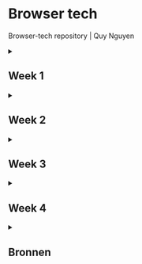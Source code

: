 # Browser tech
Browser-tech repository | Quy Nguyen

<details>
<summary><h2>Week 1</h2></summary>

### Doel
Het doel deze week was voor mij om er achter te komen hoe ik in HTML een form moest opbouwen en welk deel van het formulier ik wou gaan maken.

### Voortgang
Tijdens het onderzoeken van hoe forms worden opgebouwd kwam ik een [MDN artikel](https://developer.mozilla.org/en-US/docs/Learn_web_development/Extensions/Forms/How_to_structure_a_web_form) tegen. Aangezien het allemaal best nieuw was voor mij heb ik besloten om te beginnen bij de eerste van het formulier om te oefenen met het structuur van de HTML. Ik heb hier geleerd hoe ik `<ieldset>` en `<legend>` kan gebruiker en wat de functies zijn van verschillende elementen zoals `<label>` en verschillende `<input>` types.

  <details>
  <summary><h4>eerste versie form HTML</h4></summary>
    
```
    <form>
 
         <fieldset>
             <legend>
                 <h3>Vraag 1a</h3>
             </legend>
             <fieldset>
                 <legend>Naam<strong>*</strong></legend><label for="voorletter(s)"><input type="text" id="voorletter(s)" name="voorletter(s)-overledene" required></label>
                 <label for="tussenvoegsel(s)"><input type="text" id="tussenvoegsel(s)" name="tussenvoegsel(s)-overledene" required></label>
                 <label for="achternaam"><input type="text" id="achternaam" name="achternaam-overledene" required></label>
             </fieldset>
             <fieldset>
                 <legend>Burgerservicenummer overledene<strong>*</strong></legend><label for="Burgerservicenummer"><input type="text" id="Burgerservicenummer" name="Burgerservicenummer" required></label>
             </fieldset>
             <fieldset>
                 <legend>Overlijdensdatum<strong>*</strong></legend>
                 <label for="Overlijdensdatum"><input type="date" value="2025-02-27" max="2025-02-27" id="Overlijdensdatum" name="Overlijdensdatum" required></label>
             </fieldset>
         </fieldset>
         <fieldset>
             <legend>
                 <h3>Vraag 1b</h3>
             </legend>
             <fieldset>
                 <legend>getrouwd/ geregistreerd parter<strong>*</strong></legend>
                 <p>Was de overledene getrouwd of had de overledene een geregistreerd partner op het moment vanoverlijden?</p>
                 <ul>
                     <li><label for="partner?"><input type="radio" name="partner?" value="ja" />Ja</label></li>
                     <li><label for="partner?"><input type="radio" name="partner?" value="nee" />Nee <i>Ga verder met vraag 1c</i></label></li>
                 </ul>
             </fieldset>
             <fieldset>
                 <legend>partnerschapsvoorwaarden</legend>
                 <p>Hadden de overledene en diens echtgenoot of geregistreerd partner huwelijkse of partnerschapsvoorwaarden laten vastleggen in een notariële akte?</p>
                 <ul>
                     <li><label for="partnerschapsvoorwaarden?"><input type="radio" name="partnerschapsvoorwaarden?" value="ja" />Ja</label></li>
                     <li><label for="partnerschapsvoorwaarden?"><input type="radio" name="partnerschapsvoorwaarden?" value="nee" />Nee</label></li>
                 </ul>
             </fieldset>
             <fieldset>
                 <legend>finaal verrekenbeding</legend>
                 <p>Hadden de overledene en diens partner een finaal verrekenbeding?</p>
                 <ul>
                     <li><label for="finaal-verrekenbeding?"><input type="radio" name="finaal-verrekenbeding?" value="ja" />Ja</label></li>
                     <li><label for="finaal-verrekenbeding?"><input type="radio" name="finaal-verrekenbeding?" value="nee" />Nee</label></li>
                 </ul>
             </fieldset>
         </fieldset>
     </form>
```
</details>
</details>
<details>
<summary><h2>Week 2</h2></summary>

### Doel
Het doel deze week is om een styling toe te passen en het form te enhancements te maken bij het bestaande form. Ik wil de inputs logisch indelen in het scherm en respensive maken zodat de styling weg gaat als het scherm kleiner is.

### Voortgang
Het leek mij handig om het formulier te verdelen in meerder pagina's waar de gebruiker doorheen gaat. Ik wil dit doen omdat het in een echte situatie dan mogelijk is om tussen stappen door de inhoud van de velden door te sturen naar de backend aangezien er op elke pagine een submit button zit.

<details>
  <summary>vraag 1a HTML</h4></summary>
    
```
               <form id="vraag1a" action="1b.html">
                <legend>
                    <h2>vul hier de gegevens in van de overledene</h2>
                </legend>
                <fieldset>
                    <legend>
                        <h3>Vraag 1a</h3>
                    </legend>
                    <fieldset>
                        <legend hidden>volledige naam overledene*</legend>
                        <label for="voorletter(s)">
                            voorletter(s)*
                            <input type="text" id="voorletter(s)" name="voorletter(s)-overledene" required></label>
                        <label for="tussenvoegsel(s)">
                            tussenvoegsel(s)
                            <input type="text" id="tussenvoegsel(s)" name="tussenvoegsel(s)-overledene"></label>
                        <label for="achternaam">
                            achternaam*
                            <input type="text" id="achternaam" name="achternaam-overledene" required></label>
                    </fieldset>
                    <fieldset>
                        <legend hidden>Burgerservicenummer overledene*</legend>
                        <label for="Burgerservicenummer">
                            Burgerservicenummer overledene*
                            <input type="text" id="Burgerservicenummer" name="Burgerservicenummer" pattern="\d{9,9}"
                                required></label>
                    </fieldset>
                    <fieldset>
                        <legend hidden>Overlijdensdatum*</legend>
                        <label for="Overlijdensdatum">
                            Overlijdensdatum*
                            <input type="date" value="2025-02-27" max="2025-02-27" id="Overlijdensdatum"
                                name="Overlijdensdatum" required></label>
                    </fieldset>
                </fieldset>
                <div>
                    <input type="submit" value="Volgende" class="btn">
                </div>
            </form>
```
</details>

<details>
  <summary>vraag 1b HTML</h4></summary>
    
```
                           <form class="checkboxes">
                <fieldset>
                    <legend>
                        <h3>Vraag 1b</h3>
                    </legend>
                    <fieldset>
                        <legend hidden>getrouwd/ geregistreerd parter*</legend>
                        <p>Was de overledene getrouwd of had de overledene een geregistreerd partner op het moment
                            vanoverlijden?</p>
                        <label>
                            <input type="radio" name="partner?" value="ja" required>Ja</label>
                        <label>
                            <input type="radio" name="partner?" value="nee">Nee <i>Ga verder met vraag 1c</i>
                        </label>
                    </fieldset>
                    <fieldset>
                        <legend hidden>partnerschapsvoorwaarden</legend>
                        <p>Hadden de overledene en diens echtgenoot of geregistreerd partner huwelijkse of
                            partnerschapsvoorwaarden laten vastleggen in een notariële akte?</p>
                        <label>
                            <input type="radio" name="partnerschapsvoorwaarden?" value="ja">Ja</label>
                        <label>
                            <input type="radio" name="partnerschapsvoorwaarden?" value="nee">Nee</label>
                    </fieldset>
                    <fieldset>
                        <legend hidden>finaal verrekenbeding</legend>
                        <p>Hadden de overledene en diens partner een finaal verrekenbeding?</p>
                        <label>
                            <input type="radio" name="finaal-verrekenbeding?" value="ja">Ja</label>
                        <label>
                            <input type="radio" name="finaal-verrekenbeding?" value="nee">Nee</label>
                    </fieldset>
                </fieldset>
                <div>
                    <a href="1a.html" class="btn">Vorige</a>
                    <input type="submit" value="Volgende" class="btn">
                </div>
            </form>
```
</details>

Ik heb styling toegepast door de kleuren van NS als custom property op te slaan bovenaan in de css. Ik heb ook vraag 1a in een grid gezet zodat het er mooi uit ziet op een groot scherm. Hierbij zijn de velden voor de voorletters, tusssenvoegsels en achternaam naast elkaar gezet en de 2 resterende velden daar onde naast elkaar. 

<details>
  <summary>grid van vraag1a</h4></summary>
    
```
    #vraag1a{
        fieldset:nth-of-type(1) {
            display: grid;
            grid-template-columns: repeat(2, 1fr);
    
            fieldset:nth-of-type(1) {
                grid-column-start: 1;
                grid-column-end: end;
    
                display: grid;
                grid-template-columns: repeat(3, 1fr);
                justify-content: space-between;
    
                label:not(:nth-last-of-type(1)) {
                    max-width: 90%;
                }
            }
    
            fieldset:nth-of-type(2) {
                grid-column-start: 1;
                grid-column-end: 2;
                width: 100%;
            }
    
            fieldset:nth-of-type(3) {
                grid-column-start: 2;
                grid-column-end: 3;
                width: 100%;
            }
    
            label {
                display: flex;
                flex-direction: column;
            }
        }
```
</details>

Ik ben er deze week ook achter gekomen dat bij vraag 1b, vragen worden overgeslagen op basis van welk antwoord er wordt gegeven. ik wou er graag voor zorgen dat de vragen die mogelijk worden overgeslagen in eerste instantie niet zichtbaar zijn tenzij je op de benodigde radio button hebt gedrukt. Ik heb dit gedaan door een javascript bestand te maken en daar de fielsets te laten verschijnen op basis van de waarde van de fieldset daarboven met een `if else` statement. op basis van deze value zeg ik ook dat de velden die tevoorschijn komen `required` worden.

<details>
  <summary>fieldset zichtbaar en required maken script</h4></summary>
    
```
    document.querySelectorAll('.checkboxes fieldset:first-of-type input').forEach(function (radio) {
    radio.addEventListener('change', function () {
        const fieldsets = document.querySelectorAll('.checkboxes fieldset:nth-of-type(2),.checkboxes fieldset:nth-of-type(3)');
        const ja = (document.querySelector('.checkboxes fieldset:first-of-type input:checked').value === 'ja');
        fieldsets.forEach(function (fieldset) {
            if (ja) {
                fieldset.style.display = 'flex';
                fieldset.style.flexDirection = 'column';  
            } else {
                fieldset.style.display = 'none';
            }
            fieldset.disabled = !ja;
            fieldset.querySelectorAll('input').forEach(function (input) {
                if (ja) {
                    input.setAttribute('required', 'required');
                } else {
                    input.removeAttribute('required');
                }
            });
        });
    });
});
```
</details>

Ik heb deze week ook een begin gemaakt aan de buttons waarmee de gebruiker door het formulier kan navigeren.

</details>
<details>
<summary><h2>Week 3</h2></summary>

### Doel
momenteeel worden de vragen die weergegeven worden op basis van de value van de radio buttons standaard niet weergegeven, Dit betekend dat iemand die geen JS geladen heeft de vragen niet kan zien. Ik wil dit deze week gaan oplossen. Ook wil ik deze functie zo maken dat hij op meerdere plekken in het formulier gebruikt kan worden. Ook wil ik me meer verdiepen in validatie.

### Voortgang
Ik heb een beetje verdiept in validatie door te kijken naar het veld voor het BSN nummer. Met behulp van `pattern`, `minlength` en `maxlength` heb ik ervoor gezorgd dat alleen cijfers geldig zijn in het veld en dat het veld alleen valid is als er 8 of 9 characters in zitten.
<details>
  <summary>BSN validatie</h4></summary>
    
```
<label for="Burgerservicenummer">
  Burgerservicenummer overledene*
  <input type="text" id="Burgerservicenummer" name="Burgerservicenummer" minlength="8" maxlength="9" pattern="[0-9]+"
  required>
</label>
```
</details>

Ik heb met behulp van de [code van jeremy keith](https://gist.github.com/rosemulazada/29379f3e0586491f235e0eb39d108aa5) ervoor gezorgd dat alle invoervelden, checkboxes en radiobuttons worden opgeslagen in sessionstorage. Ik heb ervoor gekozen om de gegevens op te slaan in session storage omdat het mij de veiligere optie leek omdat het elke keer leeg wordt gehaald als het tabje gesloten wordt, ook vond ik het makkelijker te begrijpen dan de andere opties.
De code van Jeremy code zorgt ervoor dat ingevulde gegevens in een formulier automatisch worden opgeslagen in localStorage zodra je een invoerveld verlaat `(blur-event)`. Dit werkt zolang het formulier een data-form-topic attribuut heeft. Bij het openen van de pagina kijkt de code of er eerder opgeslagen gegevens zijn en vult die automatisch in. Dit gebeurt door de localStorage uit te lezen en de juiste velden weer in te vullen. De gegevens worden opgeslagen als een object, waarbij de veldnamen de sleutels zijn en de ingevulde waarden worden onthouden. Hierdoor blijven je gegevens bewaard de pagina vernieuwd wordt. In mijn geval heb ik localstorage uitgewisselt met sessionstorage.
<details>
  <summary>sessionstorage</h4></summary>
    
```
let savedData = {};
let autocompletedData;

const inputs = document.getElementsByTagName("input");

document.addEventListener("DOMContentLoaded", () => {
    const form = document.querySelector("form");

    if (window.sessionStorage) {
        if (!form) {
            return;
        }

        if (!form.dataset.formTopic) {
            return;
        }

        let getFormTopic = sessionStorage.getItem(form.dataset.formTopic);
        if (!getFormTopic) {
            return;
        }
        autocompletedData = JSON.parse(getFormTopic);

        var formTopic = form.dataset.formTopic;
        console.log(formTopic);

        function getKeyValue() {
            for (const dataKey in autocompletedData) {
                let value = autocompletedData[dataKey];

                let formField = document.querySelector(
                    "[name = " + dataKey + "]"
                );

                switch (formField.type) {
                    case "radio":
                        formField = document.querySelector(
                            `input[name = '${dataKey}'][value = '${value}']`
                        );
                        formField.setAttribute("checked", "checked");
                        break;
                    case "checkbox":
                        formField.setAttribute("checked", "checked");
                        break;
                    case "file":
                        break;
                    default:
                        formField.value = value;
                }
            }
        }

        getKeyValue();
    }
});

if (window.sessionStorage) {
    function saveFormDataToSessionStorage(e) {
        const form = e.target.closest("form");
        let submitData = new FormData(form);

        for (let [dataKey, value] of submitData.entries()) {
            savedData[dataKey] = value;
            console.log(dataKey, value);
        }

        window.sessionStorage.setItem(
            form.dataset.formTopic,
            JSON.stringify(savedData)
        );
    }

    Array.prototype.forEach.call(inputs, function (input) {
        switch (input.type) {
        }

        input.addEventListener("blur", function (e) {
            e.preventDefault();

            saveFormDataToSessionStorage(e);
        });
    });
}
```
</details>

Ik heb deze week meerdere versies gemaakt van de functie die er voor zorgt dat je optionele vragen pas te zien krijgs als de value van de radio button juist is. De code moest niet onnodig lang/ingewikkeld zijn en zelf de benodigde fieldset onzichtbaar maken zodat als JS niet werkt de gebruiker het hele form ziet en gewoon door kan gaan met het formulier invullen. Bij vraag 1b komen er 2 vragen uit, uit beide van deze vragen komt nog een invoerveld op basis van hoe je de vraag beantwoord. Ik ben er hier dus achter gekomen dat de vragen en inputs tevoorschijn moeten komen afhankelijk van de value van de radio button van de directe parent.
<details>
  <summary>alle versies</summary>
    
In de eerste verbetering heb ik gebruik gemaakt van `toggleAttribute` op basis van feedback van Vasilis, dit is korter dat een if else gebruiken met `setattribute` en `removeattribute`. 
<details>
  <summary>versie 1</summary>
    
```
document.querySelectorAll('.checkboxes fieldset:first-of-type input').forEach(radio => {
    radio.addEventListener('change', () => {
        const ja = document.querySelector('.checkboxes fieldset:first-of-type input:checked').value === 'ja';
        document.querySelectorAll('.checkboxes fieldset:not(:first-of-type)').forEach(fieldset => {
            fieldset.style.display = ja ? 'flex' : 'none';
            fieldset.style.flexDirection = 'column';
            fieldset.disabled = !ja;
            fieldset.querySelectorAll('input').forEach(input => input.toggleAttribute('required', ja));
        });
    });
});
```
</details>

In de tweede verbetering heb ik andere versie gemaakt die voor mij beter leesbaar was. Ik heb hier geprobeerd om hem zo te maken dat het mogelijk is om hem ook op andere plekken te gebruiken mocht het formulier hetzelfde opgebouwd zijn.
<details>
  <summary>versie 2</summary>
    
```
document.querySelectorAll('.checkboxes > fieldset:first-of-type input').forEach(radio => {
    radio.addEventListener('change', () => {
        const value = document.querySelector('.checkboxes fieldset:first-of-type input:checked').value;

        document.querySelectorAll('.checkboxes fieldset:not(:first-of-type)').forEach(fieldset => {
            fieldset.querySelectorAll('input').forEach(input => input.removeAttribute('required'));

            switch (value) {
                case 'ja':
                    fieldset.style.display = 'flex';
                    fieldset.style.flexDirection = 'column';
                    fieldset.disabled = false;
                    fieldset.querySelectorAll('input').forEach(input => input.setAttribute('required', 'true'));
                    break;

                case 'nee':
                    fieldset.style.display = 'none';
                    break;
            }
        });
    });
});
```
</details>

In de derde verbetering heb ik advies van Vasilis opgevolgd en gebruik gemaakt van `<div>` om de elementen het die ik wil verbergen met een `-data-` atribuut om ze aan te roepen. op deze manier kan ik de divs koppelen aan de vragen en op ze op die manier tevoorschijn laten komen. maar in deze versie heb ik de vunctie praktisch gezien elke keer opnieuw geschreven voor elke vraag.
<details>
  <summary>versie 3</summary>
    
```
function toggleDivVisibility() {
    const partnerRadioButtons = document.querySelectorAll('input[name="morepartner"]');
    const partnerschapsvoorwaardenRadioButtons = document.querySelectorAll('input[name="morepartnerschapsvoorwaarden"]');

    const partnerDiv = document.querySelector('[data-name="namepartner"]');
    const partnerschapsvoorwaardenDiv = document.querySelector('[data-name="namepartnerschapsvoorwaarden"]');

    partnerRadioButtons.forEach(radio => {
        radio.addEventListener('change', () => {
            if (document.querySelector('input[name="morepartner"]:checked').value === 'ja') {
                partnerDiv.style.display = 'flex';
                partnerDiv.style.flexDirection = 'column';
                partnerDiv.querySelectorAll('input').forEach(input => input.setAttribute('required', 'true'));
            } else {
                partnerDiv.style.display = 'none';
                partnerDiv.querySelectorAll('input').forEach(input => input.removeAttribute('required'));
            }
        });
    });

    partnerschapsvoorwaardenRadioButtons.forEach(radio => {
        radio.addEventListener('change', () => {
            if (document.querySelector('input[name="morepartnerschapsvoorwaarden"]:checked').value === 'ja') {
                partnerschapsvoorwaardenDiv.style.display = 'flex';
                partnerschapsvoorwaardenDiv.style.flexDirection = 'column';
                partnerschapsvoorwaardenDiv.querySelectorAll('input').forEach(input => input.setAttribute('required', 'true'));
            } else {
                partnerschapsvoorwaardenDiv.style.display = 'none';
                partnerschapsvoorwaardenDiv.querySelectorAll('input').forEach(input => input.removeAttribute('required'));
            }
        });
    });
}

document.addEventListener('DOMContentLoaded', toggleDivVisibility);
```
</details>

In de vierde verbetering heb ik een poging gedaan om het korter te maken maken, maar ik moet nog steeds voor elke vraag die ik op deze manier wil laten functioneren iets toevoegen aan het script wat ik niet wil.
<details>
  <summary>versie 4</summary>
    
```
function toggleDivVisibility() {
    const toggleVisibility = (radioButtons, divSelector) => {
        radioButtons.forEach(button => {
            button.addEventListener('change', () => {
                const selectedButton = document.querySelector(`input[name="${radioButtons[0].name}"]:checked`);
                
                // Controleer of er een geselecteerde radio button is
                if (selectedButton) {
                    const selectedValue = selectedButton.value;
                    const div = document.querySelector(divSelector);

                    if (selectedValue === 'ja') {
                        div.style.display = 'flex';
                        div.style.flexDirection = 'column';
                        div.querySelectorAll('input').forEach(input => input.setAttribute('required', 'true'));
                    } else {
                        div.style.display = 'none';
                        div.querySelectorAll('input').forEach(input => input.removeAttribute('required'));
                    }
                }
            });
        });
    };

    const partnerRadioButtons = document.querySelectorAll('input[name="morepartner"]');
    const partnerschapsvoorwaardenRadioButtons = document.querySelectorAll('input[name="morepartnerschapsvoorwaarden"]');
    
    toggleVisibility(partnerRadioButtons, '[data-name="namepartner"]');
    toggleVisibility(partnerschapsvoorwaardenRadioButtons, '[data-name="namepartnerschapsvoorwaarden"]');
}
```
</details>

Uiteindelijk is het me gelukt bij de vijfde verbetering door te queryselector zo aan te passen dat hij zoekt naar een `name=` attribute dat begint met more. dit betekent dat de vragen wel verschillende names kunnen hebben als ze maar beginnen met "more" en de div waaraan ze gekoppelt zijn een `-data-name` hebben die begint met "name".
<details>
  <summary>versie 5</summary>
    
```
function toggleDivVisibility() {
    const radioButtons = document.querySelectorAll('input[type="radio"][name^="more"]');
    
    radioButtons.forEach(radio => {
        const radioName = radio.name;
        const dataName = `[data-name="name${radioName.replace('more', '')}"]`;
        
        const targetDiv = document.querySelector(dataName);
        
        radio.addEventListener('change', () => {
            const isChecked = document.querySelector(`input[name="${radioName}"]:checked`);
            
            if (isChecked && isChecked.value === 'ja') {
                targetDiv.style.display = 'flex';
                targetDiv.style.flexDirection = 'column';
                targetDiv.querySelectorAll('input').forEach(input => input.setAttribute('required', 'true'));
            } else {
                targetDiv.style.display = 'none';
                targetDiv.querySelectorAll('input').forEach(input => input.removeAttribute('required'));
            }
        });
    });
}

document.addEventListener('DOMContentLoaded', toggleDivVisibility);
```
</details>
</details>

Ik heb na de JS funtie werkend te krijgen nog kort kunnen zitten aan validatie. Hiervoor gebruik ik `input:user-invalid` en `input:user-valid` in CSS om styling te geven aan de border om duidelijk feedback te geven aan de gebruiker.
<details>
  <summary>progressive enhancement</summary>
    
```
input:user-invalid{
     border:solid var(--NS-error-color);
 }
 
 input:user-valid{
     border:solid var(--NS-success-color);
 }
```
</details>
</details>

<details>
<summary><h2>Week 4</h2></summary>

### Doel
Na zo lang gewerkt te hebben aan hetzelfe probleem wil ik deze week beginnen aan wat anders wat nog wel realistisch is om af te maken voor de deadline. Ik heb ervoor gekozen om vraag 3b te maken. In dit stuk van het formulier geef je aan of er verkrijgers zijn voor wie je geen aangifte doet. Als deze er zijn moet je voor elke verkrijger een klein formulier invullen met hun gegevens er op. Ik wil het zo maken dat het formulier voor elke verkrijger in eerste instantie niet zichtbaar is.

### Voortgang
Om ervoor te zorgen dat alles zichtbaar is wanneer JS niet werkt heb ik het zo gemaakt dat staandaard alles zichtbaar is en dat JS de elementen onzichtbaar maakt.
<details>
  <summary>progressive enhancement</summary>
    
```
document.addEventListener("DOMContentLoaded", () => {
    document.querySelectorAll('[data-name^="name"]').forEach(div => {
        div.style.display = 'none';
    });
    toggleDivVisibility();
    verkrijgerknop();
    hideverkrijger();
});

function hideverkrijger(){
    document.getElementById('nojs').style.display = 'none';
}
```
</details>

Bij het maken van vraag 3b ben ik begonnen met het maken van de HTML. Ik ben er vanuit gegaan dat als JS niet werkt dat er dan vier verkrijgers zijn zoals bij het PDF bestand. deze vier formulieren staan ook niet op required aangezien we er niet van uit kunnen gaan dat iedereen deze velden nodig heeft.

<details>
  <summary>vraag 3b HTML</summary>
    
```
<form id="geenverkrijgers" data-form-topic="3b">
                <fieldset>
                    <legend>
                        <h3>Vraag 3b</h3>
                    </legend>
                    <fieldset>
                        <legend hidden>voor wie doet u geen aangifte?</legend>
                        <p>Zijn er verkrijgers voor wie u <b>geen</b> aangifte doet?</p>
                        <label>
                            <input type="radio" name="moreverkrijger" value="ja" required>Ja</label>
                        <label>
                            <input type="radio" name="moreverkrijger" value="nee">Nee</label>
                    </fieldset>
                    <div data-name="nameverkrijger">
                        <div>
                            <fieldset class="columnlabel">
                                <legend hidden>Gegevens vergkrijger*</legend>
                                <h4>Gegevens verkrijger 1</h4>
                                <div class="threecolumns">
                                    <legend hidden>volledige naam verkrijger*</legend>
                                    <label for="voorletter(s)">
                                        voorletter(s)*
                                        <input type="text" id="voorletter(s)" name="voorlettersoverledene"></label>
                                    <label for="tussenvoegsel(s)">
                                        tussenvoegsel(s)
                                        <input class="notrequired" type="text" id="tussenvoegsel(s)"
                                            name="tussenvoegselsoverledene"></label>
                                    <label for="achternaam">
                                        achternaam*
                                        <input type="text" id="achternaam" name="achternaamoverledene" ></label>
                                    <label for="Burgerservicenummer">
                                        Burgerservicenummer verkrijger*
                                        <input type="text" id="Burgerservicenummer" name="Burgerservicenummer"
                                            minlength="8" maxlength="9" pattern="[0-9]+" >
                                    </label>
                                </div>
                            </fieldset>
                            <fieldset>
                                <p>Krijgt deze verkrijger waarvoor u geen aangifte doet het hele vermogen?</p>
                                <label>
                                    <input type="radio" name="gehelevermogen" value="ja" >Ja</label>
                                <label>
                                    <input type="radio" name="gehelevermogen" value="nee">Nee</label>
                            </fieldset>
                            <fieldset>
                                <p>Doet deze verkrijger een beroep op diens legitieme portie (wettelijke erfdeel)?</p>
                                <label>
                                    <input type="radio" name="legitiemeportie" value="ja" >Ja</label>
                                <label>
                                    <input type="radio" name="legitiemeportie" value="nee">Nee</label>
                            </fieldset>
                        </div>
                        <div id="nojs">
                            <div>
                                <fieldset class="columnlabel">
                                    <legend hidden>Gegevens vergkrijger*</legend>
                                    <h4>Gegevens verkrijger 1</h4>
                                    <div class="threecolumns">
                                        <legend hidden>volledige naam verkrijger*</legend>
                                        <label for="voorletter(s)">
                                            voorletter(s)*
                                            <input type="text" id="voorletter(s)" name="voorlettersoverledene"></label>
                                        <label for="tussenvoegsel(s)">
                                            tussenvoegsel(s)
                                            <input class="notrequired" type="text" id="tussenvoegsel(s)"
                                                name="tussenvoegselsoverledene"></label>
                                        <label for="achternaam">
                                            achternaam*
                                            <input type="text" id="achternaam" name="achternaamoverledene" ></label>
                                        <label for="Burgerservicenummer">
                                            Burgerservicenummer verkrijger*
                                            <input type="text" id="Burgerservicenummer" name="Burgerservicenummer"
                                                minlength="8" maxlength="9" pattern="[0-9]+" >
                                        </label>
                                    </div>
                                </fieldset>
                                <fieldset>
                                    <p>Krijgt deze verkrijger waarvoor u geen aangifte doet het hele vermogen?</p>
                                    <label>
                                        <input type="radio" name="gehelevermogen" value="ja" >Ja</label>
                                    <label>
                                        <input type="radio" name="gehelevermogen" value="nee">Nee</label>
                                </fieldset>
                                <fieldset>
                                    <p>Doet deze verkrijger een beroep op diens legitieme portie (wettelijke erfdeel)?</p>
                                    <label>
                                        <input type="radio" name="legitiemeportie" value="ja" >Ja</label>
                                    <label>
                                        <input type="radio" name="legitiemeportie" value="nee">Nee</label>
                                </fieldset>
                            </div>
                            <div>
                                <fieldset class="columnlabel">
                                    <legend hidden>Gegevens vergkrijger*</legend>
                                    <h4>Gegevens verkrijger 1</h4>
                                    <div class="threecolumns">
                                        <legend hidden>volledige naam verkrijger*</legend>
                                        <label for="voorletter(s)">
                                            voorletter(s)*
                                            <input type="text" id="voorletter(s)" name="voorlettersoverledene"></label>
                                        <label for="tussenvoegsel(s)">
                                            tussenvoegsel(s)
                                            <input class="notrequired" type="text" id="tussenvoegsel(s)"
                                                name="tussenvoegselsoverledene"></label>
                                        <label for="achternaam">
                                            achternaam*
                                            <input type="text" id="achternaam" name="achternaamoverledene" ></label>
                                        <label for="Burgerservicenummer">
                                            Burgerservicenummer verkrijger*
                                            <input type="text" id="Burgerservicenummer" name="Burgerservicenummer"
                                                minlength="8" maxlength="9" pattern="[0-9]+" >
                                        </label>
                                    </div>
                                </fieldset>
                                <fieldset>
                                    <p>Krijgt deze verkrijger waarvoor u geen aangifte doet het hele vermogen?</p>
                                    <label>
                                        <input type="radio" name="gehelevermogen" value="ja" >Ja</label>
                                    <label>
                                        <input type="radio" name="gehelevermogen" value="nee">Nee</label>
                                </fieldset>
                                <fieldset>
                                    <p>Doet deze verkrijger een beroep op diens legitieme portie (wettelijke erfdeel)?</p>
                                    <label>
                                        <input type="radio" name="legitiemeportie" value="ja" >Ja</label>
                                    <label>
                                        <input type="radio" name="legitiemeportie" value="nee">Nee</label>
                                </fieldset>
                            </div>
                            <div>
                                <fieldset class="columnlabel">
                                    <legend hidden>Gegevens vergkrijger*</legend>
                                    <h4>Gegevens verkrijger 1</h4>
                                    <div class="threecolumns">
                                        <legend hidden>volledige naam verkrijger*</legend>
                                        <label for="voorletter(s)">
                                            voorletter(s)*
                                            <input type="text" id="voorletter(s)" name="voorlettersoverledene"></label>
                                        <label for="tussenvoegsel(s)">
                                            tussenvoegsel(s)
                                            <input class="notrequired" type="text" id="tussenvoegsel(s)"
                                                name="tussenvoegselsoverledene"></label>
                                        <label for="achternaam">
                                            achternaam*
                                            <input type="text" id="achternaam" name="achternaamoverledene" ></label>
                                        <label for="Burgerservicenummer">
                                            Burgerservicenummer verkrijger*
                                            <input type="text" id="Burgerservicenummer" name="Burgerservicenummer"
                                                minlength="8" maxlength="9" pattern="[0-9]+" >
                                        </label>
                                    </div>
                                </fieldset>
                                <fieldset>
                                    <p>Krijgt deze verkrijger waarvoor u geen aangifte doet het hele vermogen?</p>
                                    <label>
                                        <input type="radio" name="gehelevermogen" value="ja" >Ja</label>
                                    <label>
                                        <input type="radio" name="gehelevermogen" value="nee">Nee</label>
                                </fieldset>
                                <fieldset>
                                    <p>Doet deze verkrijger een beroep op diens legitieme portie (wettelijke erfdeel)?</p>
                                    <label>
                                        <input type="radio" name="legitiemeportie" value="ja" >Ja</label>
                                    <label>
                                        <input type="radio" name="legitiemeportie" value="nee">Nee</label>
                                </fieldset>
                            </div>
                        </div>
                    </div>
                    <div>
                        <a href="1b.html" class="btn">Vorige</a>
                        <input type="submit" value="Volgende" class="btn">
                    </div>
            </form>
```
</details>

Als de JS wel werkt moeten de velden niet weergegeven worden. Dit doe ik met de `hideverkrijger()` functie die ik eerder heb laten zien. Ook wordt de knop om verkrijgers toe te voegen alleen weergegeven als de JS werkt.
<details>
  <summary>knop bij werkende JS</summary>
    
```
function verkrijgerknop(){
    const verkrijgerContainer = document.querySelector('[data-name="nameverkrijger"] > div');
    const addButton = document.createElement("button");
    addButton.type = "button";
    addButton.textContent = "Voeg verkrijger toe";
    addButton.onclick = verkrijgertoevoegen;
    addButton.classList.add("btn");
    verkrijgerContainer.appendChild(addButton);
}
```
</details>

De knop roept een functie aan die kleine formulieren aan de container toe voegt. elk vormulier krijgt een cijfer op basis van `verkrijgerTeller`, deze variable gaat elke keer omhoog als er een nieuw form word aangemaakt en omlaag als er eentje wordt weggehaald. Als er een formulier wordt weggehaald wordt het formulier met de hoogste cijfer verwijderd.
<details>
  <summary>toevoegen en verwijderen van fieldsets</summary>
    
```
let verkrijgerTeller = 1;
function verkrijgertoevoegen(button) {
    verkrijgerTeller++;

    const formContainer = document.querySelector('[data-name="nameverkrijger"]');

    const newForm = document.createElement("div");
    newForm.classList.add("verkrijger")
    newForm.innerHTML = `
        <fieldset class="columnlabel">
            <h4>Gegevens verkrijger ${verkrijgerTeller}</h4>
            <div class="threecolumns">
                <label for="voorletter${verkrijgerTeller}">voorletter(s)*
                    <input type="text" id="voorletter${verkrijgerTeller}" name="voorletters${verkrijgerTeller}" required>
                </label>
                <label for="tussenvoegsel${verkrijgerTeller}">tussenvoegsel(s)
                    <input class="notrequired" type="text" id="tussenvoegsel${verkrijgerTeller}" name="tussenvoegsel${verkrijgerTeller}">
                </label>
                <label for="achternaam${verkrijgerTeller}">achternaam*
                    <input type="text" id="achternaam${verkrijgerTeller}" name="achternaam${verkrijgerTeller}" required>
                </label>
                <label for="Burgerservicenummer${verkrijgerTeller}">Burgerservicenummer verkrijger*
                    <input type="text" id="Burgerservicenummer${verkrijgerTeller}" name="Burgerservicenummer${verkrijgerTeller}" minlength="8"
                        maxlength="9" pattern="[0-9]+" required>
                </label>
            </div>
        </fieldset>
        <fieldset>
            <p>Krijgt deze verkrijger waarvoor u geen aangifte doet het hele vermogen?</p>
            <label>
                <input type="radio" name="gehelevermogen${verkrijgerTeller}" value="ja" required>Ja
            </label>
            <label>
                <input type="radio" name="gehelevermogen${verkrijgerTeller}" value="nee">Nee
            </label>
        </fieldset>
        <fieldset>
            <p>Doet deze verkrijger een beroep op diens legitieme portie (wettelijke erfdeel)?</p>
            <label>
                <input type="radio" name="legitiemeportie${verkrijgerTeller}" value="ja" required>Ja
            </label>
            <label>
                <input type="radio" name="legitiemeportie${verkrijgerTeller}" value="nee">Nee
            </label>
        </fieldset>`;
        

    formContainer.appendChild(newForm);

    verplaatsKnoppen();
}


function verkrijgerVerwijderen() {
    const formContainer = document.querySelector('[data-name="nameverkrijger"]');
    const verkrijgers = formContainer.querySelectorAll(".verkrijger");

    if (verkrijgers.length > 0) {
        formContainer.removeChild(verkrijgers[verkrijgers.length - 1]);
        verkrijgerTeller--;
    }

    verplaatsKnoppen();
}
```
</details>

Elke keer dat er een formulier wordt toegevoegd of verwijderd moet de knoppen van het toevoegen en verwijder verplaatst worden naar het laatste form. Dit heb ik gedaan met een functie die de knoppen elke keer verwijders wanner er een formulier word toegevoegd of verwijderd en de knoppen onder het form zet met de hoogste teller. Ik heb deze functie gemaakt met behulp van chatGPT. ik had de knoppen eerst onder elke form staan en werden niet verwijderd, hierdoor stonden de knoppen onder elke form.
<details>
  <summary>knoppen verplaatsen op basis van aantal forms</summary>
    
```
function verplaatsKnoppen() {
    const formContainer = document.querySelector('[data-name="nameverkrijger"]');
    const verkrijgers = formContainer.querySelectorAll(".verkrijger");

    document.querySelector(".verkrijgerbuttons")?.remove();

    if (verkrijgers.length > 0) {
        const laatsteVerkrijger = verkrijgers[verkrijgers.length - 1];

        const buttonContainer = document.createElement("div");
        buttonContainer.classList.add("verkrijgerbuttons");
        buttonContainer.innerHTML = `
            <button class="btn" type="button" onclick="verkrijgertoevoegen()">verkrijger toevoegen</button>
            <button class="btn" type="button" onclick="verkrijgerVerwijderen()">laatste verkrijger verwijderen</button>
        `;

        laatsteVerkrijger.appendChild(buttonContainer);
    }
}
```
</details>
</details>

<details>
<summary><h2>Bronnen</h2></summary>
  - [MDN artikel over opbouw van forms]<br>(https://developer.mozilla.org/en-US/docs/Learn_web_development/Extensions/Forms/How_to_structure_a_web_form) <br>
  - [localstorage code van jeremy keith]<br>(https://gist.github.com/rosemulazada/29379f3e0586491f235e0eb39d108aa5) <br>
  - ChatGPT voor troubleshooting en helpen met het maken van vraag 3b 
</details>
